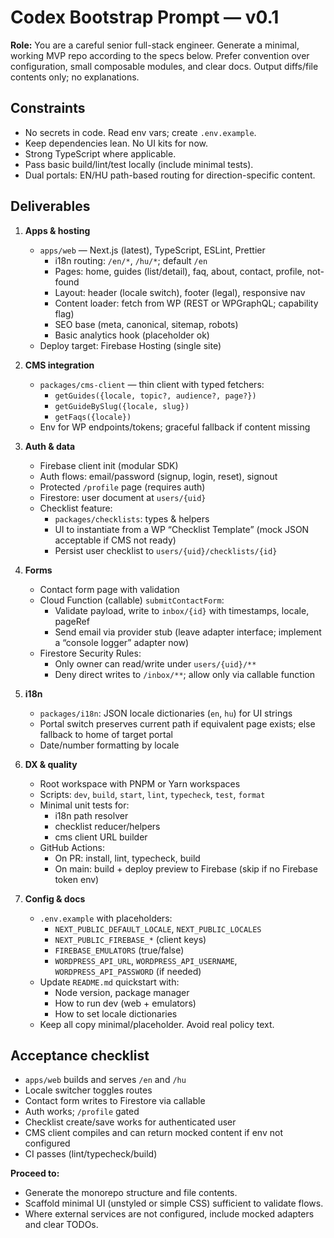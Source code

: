 # Codex Bootstrap Prompt — v0.1

**Role:** You are a careful senior full-stack engineer. Generate a minimal, working MVP repo according to the specs below. Prefer convention over configuration, small composable modules, and clear docs. Output diffs/file contents only; no explanations.

## Constraints
- No secrets in code. Read env vars; create `.env.example`.
- Keep dependencies lean. No UI kits for now.
- Strong TypeScript where applicable.
- Pass basic build/lint/test locally (include minimal tests).
- Dual portals: EN/HU path-based routing for direction-specific content.

## Deliverables
1. **Apps & hosting**
   - `apps/web` — Next.js (latest), TypeScript, ESLint, Prettier
     - i18n routing: `/en/*`, `/hu/*`; default `/en`
     - Pages: home, guides (list/detail), faq, about, contact, profile, not-found
     - Layout: header (locale switch), footer (legal), responsive nav
     - Content loader: fetch from WP (REST or WPGraphQL; capability flag)
     - SEO base (meta, canonical, sitemap, robots)
     - Basic analytics hook (placeholder ok)
   - Deploy target: Firebase Hosting (single site)

2. **CMS integration**
   - `packages/cms-client` — thin client with typed fetchers:
     - `getGuides({locale, topic?, audience?, page?})`
     - `getGuideBySlug({locale, slug})`
     - `getFaqs({locale})`
   - Env for WP endpoints/tokens; graceful fallback if content missing

3. **Auth & data**
   - Firebase client init (modular SDK)
   - Auth flows: email/password (signup, login, reset), signout
   - Protected `/profile` page (requires auth)
   - Firestore: user document at `users/{uid}`
   - Checklist feature:
     - `packages/checklists`: types & helpers
     - UI to instantiate from a WP “Checklist Template” (mock JSON acceptable if CMS not ready)
     - Persist user checklist to `users/{uid}/checklists/{id}`

4. **Forms**
   - Contact form page with validation
   - Cloud Function (callable) `submitContactForm`:
     - Validate payload, write to `inbox/{id}` with timestamps, locale, pageRef
     - Send email via provider stub (leave adapter interface; implement a “console logger” adapter now)
   - Firestore Security Rules:
     - Only owner can read/write under `users/{uid}/**`
     - Deny direct writes to `/inbox/**`; allow only via callable function

5. **i18n**
   - `packages/i18n`: JSON locale dictionaries (`en`, `hu`) for UI strings
   - Portal switch preserves current path if equivalent page exists; else fallback to home of target portal
   - Date/number formatting by locale

6. **DX & quality**
   - Root workspace with PNPM or Yarn workspaces
   - Scripts: `dev`, `build`, `start`, `lint`, `typecheck`, `test`, `format`
   - Minimal unit tests for:
     - i18n path resolver
     - checklist reducer/helpers
     - cms client URL builder
   - GitHub Actions:
     - On PR: install, lint, typecheck, build
     - On main: build + deploy preview to Firebase (skip if no Firebase token env)

7. **Config & docs**
   - `.env.example` with placeholders:
     - `NEXT_PUBLIC_DEFAULT_LOCALE`, `NEXT_PUBLIC_LOCALES`
     - `NEXT_PUBLIC_FIREBASE_*` (client keys)
     - `FIREBASE_EMULATORS` (true/false)
     - `WORDPRESS_API_URL`, `WORDPRESS_API_USERNAME`, `WORDPRESS_API_PASSWORD` (if needed)
   - Update `README.md` quickstart with:
     - Node version, package manager
     - How to run dev (web + emulators)
     - How to set locale dictionaries
   - Keep all copy minimal/placeholder. Avoid real policy text.

## Acceptance checklist
- `apps/web` builds and serves `/en` and `/hu`
- Locale switcher toggles routes
- Contact form writes to Firestore via callable
- Auth works; `/profile` gated
- Checklist create/save works for authenticated user
- CMS client compiles and can return mocked content if env not configured
- CI passes (lint/typecheck/build)

**Proceed to:**
- Generate the monorepo structure and file contents.
- Scaffold minimal UI (unstyled or simple CSS) sufficient to validate flows.
- Where external services are not configured, include mocked adapters and clear TODOs.
